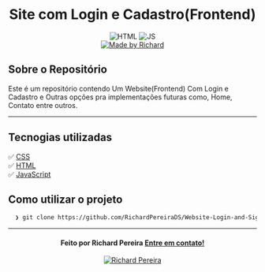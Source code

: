 <h1 align="center">
 Site com Login e Cadastro(Frontend)
</h1>

<p align="center">
  <img alt="HTML" src="https://img.shields.io/badge/HTML-39.4%25-orange">
  
  <img alt="JS" src="https://img.shields.io/badge/JavaScript-15.4%25-FFD700">

  <br>
  
  <a href="https://www.linkedin.com/in/t%C3%ARichard_Pereira/">
    <img alt="Made by Richard" src="https://img.shields.io/badge/Made%20by-Richard-red">
  </a>
</p>

## Sobre o Repositório

Este é um repositório contendo Um Website(Frontend) Com Login e Cadastro e Outras opções pra implementações futuras como, Home, Contato entre outros.

---

## Tecnogias utilizadas

✅ [ CSS ](https://developer.mozilla.org/pt-BR/docs/Web/CSS) <br/>
✅ [ HTML ](https://developer.mozilla.org/pt-BR/docs/Web/HTML) <br/>
✅ [ JavaScript ](https://developer.mozilla.org/pt-BR/docs/Web/JavaScript) <br/>

## Como utilizar o projeto

```bash
  ❯ git clone https://github.com/RichardPereiraDS/Website-Login-and-Signup.git
```

---

<h4 align="center">
  Feito por Richard Pereira <a href="mailto:richardpdscontato@gmail.com">Entre em contato!</a>
</h4>

<p align="center">

  <a href="https://www.linkedin.com/in/richard-pereira-636338294?utm_source=share&utm_campaign=share_via&utm_content=profile&utm_medium=android_app">
    <img alt="Richard Pereira" src="https://img.shields.io/badge/LinkedIn-Richard_Pereira-0e76a8?style=flat&logoColor=white&logo=linkedin">
  </a>
